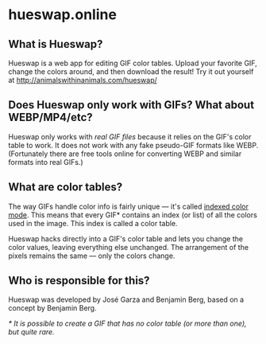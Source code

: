 # hueswap.online

## What is Hueswap?
Hueswap is a web app for editing GIF color tables. Upload your favorite GIF, change the colors around, and then download the result! Try it out yourself at http://animalswithinanimals.com/hueswap/

## Does Hueswap only work with GIFs? What about WEBP/MP4/etc?
Hueswap only works with _real GIF files_ because it relies on the GIF's color table to work. It does not work with any fake pseudo-GIF formats like WEBP. (Fortunately there are free tools online for converting WEBP and similar formats into real GIFs.)

## What are color tables?
The way GIFs handle color info is fairly unique — it's called [indexed color mode](https://en.wikipedia.org/wiki/Indexed_color). This means that every GIF* contains an index (or list) of all the colors used in the image. This index is called a color table.

Hueswap hacks directly into a GIF's color table and lets you change the color values, leaving everything else unchanged. The arrangement of the pixels remains the same — only the colors change.

## Who is responsible for this?
Hueswap was developed by Jos&#233; Garza and Benjamin Berg, based on a concept by Benjamin Berg.

_* It is possible to create a GIF that has no color table (or more than one), but quite rare._
